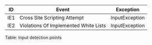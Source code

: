 **ID**  | **Event** | **Exception** |  
|---------|-----------|---------------| 
IE1 | Cross Site Scripting Attempt | InputException
IE2 | Violations Of Implemented White Lists | InputException

Table: Input detection points
